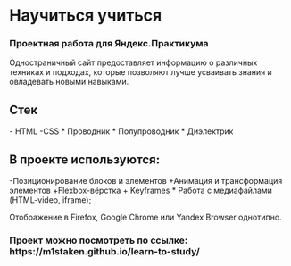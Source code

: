 <h1>Научиться учиться</h1>
<h3>Проектная работа для Яндекс.Практикума</h3>
Одностраничный сайт предоставляет информацию о различных техниках и подходах, которые позволяют лучше усваивать знания и овладевать новыми навыками.

<h2>Стек</h2>
 - HTML 
-CSS
* Проводник
* Полупроводник
* Диэлектрик

<h2>В проекте используются: </h2> 
 -Позиционирование блоков и элементов
+Анимация и трансформация элементов
 +Flexbox-вёрстка
 + Keyframes
* Работа с медиафайлами (HTML-video, iframe);


Отображение в Firefox, Google Chrome или Yandex Browser однотипно.


<h3>Проект можно посмотреть по ссылке: https://m1staken.github.io/learn-to-study/</h3>
